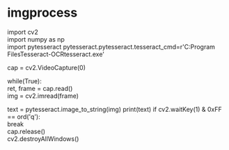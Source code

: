 # imgprocess
import cv2  
import numpy as np  
import pytesseract
pytesseract.pytesseract.tesseract_cmd=r'C:Program FilesTesseract-OCRtesseract.exe'
  
cap = cv2.VideoCapture(0)  
  
while(True):  
    ret, frame = cap.read()    
    img = cv2.imread(frame)

text = pytesseract.image_to_string(img)
print(text)
    if cv2.waitKey(1) & 0xFF == ord('q'):  
        break   
cap.release()  
cv2.destroyAllWindows()  
